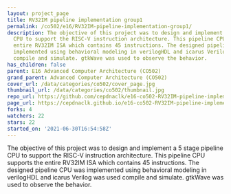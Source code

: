 ```yaml
---
layout: project_page
title: RV32IM pipeline implementation group1
permalink: /co502/e16/RV32IM-pipeline-implementation-group1/
description: The objective of this project was to design and implement a 5 stage pipeline
  CPU to support the RISC-V instruction architecture. This pipeline CPU supports the
  entire RV32IM ISA which contains 45 instructions. The designed pipeline CPU was
  implemented using behavioral modeling in verilogHDL and icarus Verilog was used
  compile and simulate. gtkWave was used to observe the behavior.
has_children: false
parent: E16 Advanced Computer Architecture (CO502)
grand_parent: Advanced Computer Architecture (CO502)
cover_url: /data/categories/co502/cover_page.jpg
thumbnail_url: /data/categories/co502/thumbnail.jpg
repo_url: https://github.com/cepdnaclk/e16-co502-RV32IM-pipeline-implementation-group1
page_url: https://cepdnaclk.github.io/e16-co502-RV32IM-pipeline-implementation-group1
forks: 4
watchers: 22
stars: 22
started_on: '2021-06-30T16:54:58Z'
---
```


The objective of this project was to design and implement a 5 stage pipeline CPU to support the RISC-V instruction architecture. This pipeline CPU supports the entire RV32IM ISA which contains 45 instructions. The designed pipeline CPU was implemented using behavioral modeling in verilogHDL and icarus Verilog was used compile and simulate. gtkWave was used to observe the behavior.
